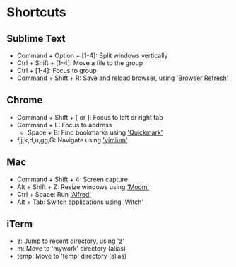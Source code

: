 Shortcuts
========

## Sublime Text

- Command + Option + [1-4]: Split windows vertically
- Ctrl + Shift + [1-4]: Move a file to the group
- Ctrl + [1-4]: Focus to group
- Command + Shift + R: Save and reload browser, using ['Browser Refresh'](https://github.com/gcollazo/BrowserRefresh-Sublime)


## Chrome

- Command + Shift + [ or ]: Focus to left or right tab
- Command + L: Focus to address
  - Space + B: Find bookmarks using ['Quickmark'](https://chrome.google.com/webstore/detail/quickmarks/piefpokhpcehbeelhohgcnbipnfkogig?hl=en)
- f,j,k,d,u,gg,G: Navigate using ['vimium'](https://chrome.google.com/webstore/detail/vimium/dbepggeogbaibhgnhhndojpepiihcmeb?hl=en)


## Mac

- Command + Shift + 4: Screen capture
- Alt + Shift + Z: Resize windows using ['Moom'](http://manytricks.com/moom/)
- Ctrl + Space: Run ['Alfred'](http://www.alfredapp.com/)
- Alt + Tab: Switch applications using ['Witch'](http://manytricks.com/witch/)


## iTerm

- z: Jump to recent directory, using ['z'](https://github.com/rupa/z)
- m: Move to 'mywork' directory (alias)
- temp: Move to 'temp' directory (alias)
